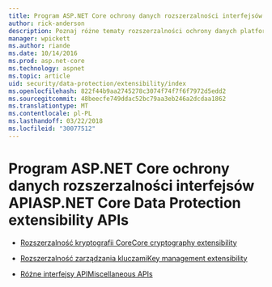 ```yaml
---
title: Program ASP.NET Core ochrony danych rozszerzalności interfejsów API
author: rick-anderson
description: Poznaj różne tematy rozszerzalności ochrony danych platformy ASP.NET Core.
manager: wpickett
ms.author: riande
ms.date: 10/14/2016
ms.prod: asp.net-core
ms.technology: aspnet
ms.topic: article
uid: security/data-protection/extensibility/index
ms.openlocfilehash: 822f44b9aa2745278c3074f74f7f6f7972d5edd2
ms.sourcegitcommit: 48beecfe749ddac52bc79aa3eb246a2dcdaa1862
ms.translationtype: MT
ms.contentlocale: pl-PL
ms.lasthandoff: 03/22/2018
ms.locfileid: "30077512"
---
```

# <a name="aspnet-core-data-protection-extensibility-apis"></a><span data-ttu-id="a72ce-103">Program ASP.NET Core ochrony danych rozszerzalności interfejsów API</span><span class="sxs-lookup"><span data-stu-id="a72ce-103">ASP.NET Core Data Protection extensibility APIs</span></span>

* [<span data-ttu-id="a72ce-104">Rozszerzalność kryptografii Core</span><span class="sxs-lookup"><span data-stu-id="a72ce-104">Core cryptography extensibility</span></span>](xref:security/data-protection/extensibility/core-crypto)

* [<span data-ttu-id="a72ce-105">Rozszerzalność zarządzania kluczami</span><span class="sxs-lookup"><span data-stu-id="a72ce-105">Key management extensibility</span></span>](xref:security/data-protection/extensibility/key-management)

* [<span data-ttu-id="a72ce-106">Różne interfejsy API</span><span class="sxs-lookup"><span data-stu-id="a72ce-106">Miscellaneous APIs</span></span>](xref:security/data-protection/extensibility/misc-apis)
